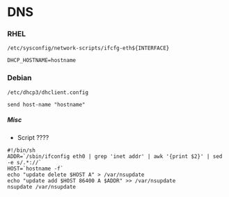 # DNS

### RHEL
`/etc/sysconfig/network-scripts/ifcfg-eth${INTERFACE}`

`DHCP_HOSTNAME=hostname`

### Debian
`/etc/dhcp3/dhclient.config`

`send host-name "hostname"`


##### Misc
* Script ????
```
#!/bin/sh
ADDR=`/sbin/ifconfig eth0 | grep 'inet addr' | awk '{print $2}' | sed -e s/.*://`
HOST=`hostname -f`
echo "update delete $HOST A" > /var/nsupdate
echo "update add $HOST 86400 A $ADDR" >> /var/nsupdate
nsupdate /var/nsupdate
```
